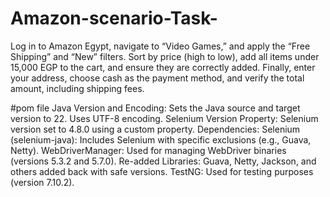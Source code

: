 # Amazon-scenario-Task-
Log in to Amazon Egypt, navigate to “Video Games,” and apply the “Free Shipping” and “New” filters. Sort by price (high to low), add all items under 15,000 EGP to the cart, and ensure they are correctly added. Finally, enter your address, choose cash as the payment method, and verify the total amount, including shipping fees.

#pom file 
Java Version and Encoding:
    Sets the Java source and target version to 22.
    Uses UTF-8 encoding.
Selenium Version Property:
    Selenium version set to 4.8.0 using a custom property.
Dependencies:
    Selenium (selenium-java): Includes Selenium with specific exclusions (e.g., Guava, Netty).
    WebDriverManager: Used for managing WebDriver binaries (versions 5.3.2 and 5.7.0).
    Re-added Libraries: Guava, Netty, Jackson, and others added back with safe versions.
    TestNG: Used for testing purposes (version 7.10.2).

